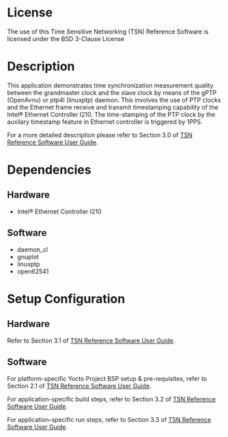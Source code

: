 # License
The use of this Time Sensitive Networking (TSN) Reference Software is licensed
under the BSD 3-Clause License

# Description
This application demonstrates time synchronization measurement quality between
the grandmaster clock and the slave clock by means of the gPTP (OpenAvnu) or
ptp4l (linuxptp) daemon. This involves the use of PTP clocks and the Ethernet
frame receive and transmit timestamping capability of the Intel® Ethernet
Controller I210. The time-stamping of the PTP clock by the auxilary timestamp
feature in Ethernet controller is triggered by 1PPS.

For a more detailed description please refer to Section 3.0 of
[TSN Reference Software User Guide](../doc/README.md).

# Dependencies
## Hardware
- Intel® Ethernet Controller I210

## Software
- daemon_cl
- gnuplot
- linuxptp
- open62541

# Setup Configuration
## Hardware
Refer to Section 3.1 of [TSN Reference Software User Guide](../doc/README.md).

## Software
For platform-specific Yocto Project BSP setup & pre-requisites, refer to
Section 2.1 of [TSN Reference Software User Guide](../doc/README.md).

For application-specific build steps, refer to Section 3.2 of
[TSN Reference Software User Guide](../doc/README.md).

For application-specific run steps, refer to Section 3.3 of
[TSN Reference Software User Guide](../doc/README.md).
